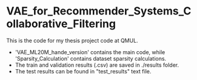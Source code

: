 # VAE_for_Recommender_Systems_Collaborative_Filtering
This is the code for my thesis project code at QMUL.
- 'VAE_ML20M_hande_version' contains the main code, while 'Sparsity_Calculation' contains dataset sparsity calculations.
- The train and validation results (.csv) are saved in ./results folder. 
- The test results can be found in "test_results" text file.
